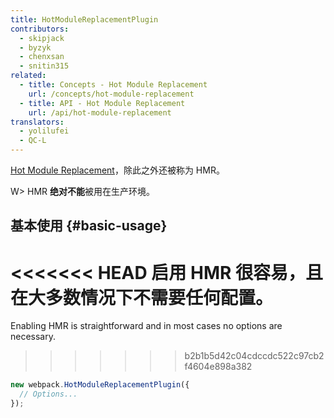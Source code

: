 ```yaml
---
title: HotModuleReplacementPlugin
contributors:
  - skipjack
  - byzyk
  - chenxsan
  - snitin315
related:
  - title: Concepts - Hot Module Replacement
    url: /concepts/hot-module-replacement
  - title: API - Hot Module Replacement
    url: /api/hot-module-replacement
translators:
  - yolilufei
  - QC-L
---
```


 [Hot Module Replacement](/concepts/hot-module-replacement)，除此之外还被称为 HMR。

W> HMR **绝对不能**被用在生产环境。

## 基本使用 {#basic-usage}

<<<<<<< HEAD
启用 HMR 很容易，且在大多数情况下不需要任何配置。
=======
Enabling HMR is straightforward and in most cases no options are necessary.
>>>>>>> b2b1b5d42c04cdccdc522c97cb2f4604e898a382

```javascript
new webpack.HotModuleReplacementPlugin({
  // Options...
});
```
